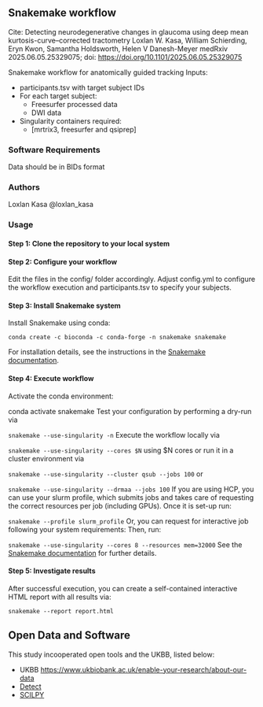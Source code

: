 ## Snakemake workflow
Cite:
Detecting neurodegenerative changes in glaucoma using deep mean kurtosis-curve–corrected tractometry
Loxlan W. Kasa, William Schierding, Eryn Kwon, Samantha Holdsworth, Helen V Danesh-Meyer
medRxiv 2025.06.05.25329075; doi: https://doi.org/10.1101/2025.06.05.25329075

Snakemake workflow for anatomically guided tracking 
Inputs:
- participants.tsv with target subject IDs
- For each target subject:
    - Freesurfer processed data
    - DWI data
- Singularity containers required:
    - [mrtrix3, freesurfer and qsiprep]

### Software Requirements
Data should be in BIDs format

### Authors
Loxlan Kasa @loxlan_kasa

### Usage
#### Step 1: Clone the repository to your local system
#### Step 2: Configure your workflow
Edit the files in the config/ folder accordingly. Adjust config.yml to configure the workflow execution and participants.tsv to specify your subjects.
#### Step 3: Install Snakemake system
Install Snakemake using conda:

```conda create -c bioconda -c conda-forge -n snakemake snakemake```

For installation details, see the instructions in the [Snakemake documentation](https://snakemake.readthedocs.io/en/stable/getting_started/installation.html).

#### Step 4: Execute workflow
Activate the conda environment:

conda activate snakemake
Test your configuration by performing a dry-run via

```snakemake --use-singularity -n```
Execute the workflow locally via

```snakemake --use-singularity --cores $N```
using $N cores or run it in a cluster environment via

```snakemake --use-singularity --cluster qsub --jobs 100```
or

```snakemake --use-singularity --drmaa --jobs 100```
If you are using HCP, you can use your slurm profile, which submits jobs and takes care of requesting the correct resources per job (including GPUs). Once it is set-up run:

```snakemake --profile slurm_profile```
Or, you can request for interactive job following your system requirements:
Then, run:

```snakemake --use-singularity --cores 8 --resources mem=32000``` 
See the [Snakemake documentation](https://snakemake.readthedocs.io/en/stable/getting_started/installation.html) for further details.

#### Step 5: Investigate results
After successful execution, you can create a self-contained interactive HTML report with all results via:

```snakemake --report report.html```

## Open Data and Software
This study incooperated open tools and the UKBB, listed below:
- UKBB
  https://www.ukbiobank.ac.uk/enable-your-research/about-our-data
- [Detect](https://github.com/chamberm/Detect.git)
- [SCILPY](github.com/scilus/scilpy)


